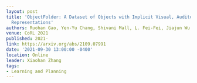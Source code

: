 ```yaml
---
layout: post
title: 'ObjectFolder: A Dataset of Objects with Implicit Visual, Auditory, and Tactile
  Representations'
authors: Ruohan Gao, Yen-Yu Chang, Shivani Mall, L. Fei-Fei, Jiajun Wu
venue: CoRL 2021
published: 2021-
link: https://arxiv.org/abs/2109.07991
date: '2021-09-30 13:00:00 -0400'
location: Online
leader: Xiaohan Zhang
tags:
- Learning and Planning
---
```

